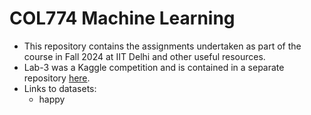 # COL774 Machine Learning
- This repository contains the assignments undertaken as part of the course in Fall 2024 at IIT Delhi and other useful resources.
- Lab-3 was a Kaggle competition and is contained in a separate repository [here](https://github.com/heaven-in-a-wildflower/col-774-a-3).
- Links to datasets:
  - happy

